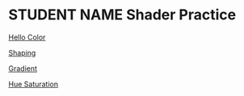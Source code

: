 # STUDENT NAME  Shader Practice


[Hello Color](draw.html?shader=00_color.frag)<p>
[Shaping](draw.html?shader=01_shaping.frag)<p>
[Gradient](draw.html?shader=02_gradient.frag)<p>
[Hue Saturation](draw.html?shader=03_hue_saturation.frag)<p>
